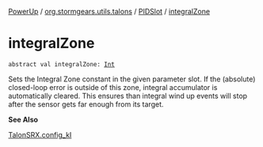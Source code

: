 [PowerUp](../../index.md) / [org.stormgears.utils.talons](../index.md) / [PIDSlot](index.md) / [integralZone](./integral-zone.md)

# integralZone

`abstract val integralZone: `[`Int`](https://kotlinlang.org/api/latest/jvm/stdlib/kotlin/-int/index.html)

Sets the Integral Zone constant in the given parameter slot. If the (absolute) closed-loop error is outside of this
zone, integral accumulator is automatically cleared. This ensures than integral wind up events will stop after the
sensor gets far enough from its target.

**See Also**

[TalonSRX.config_kI](#)

